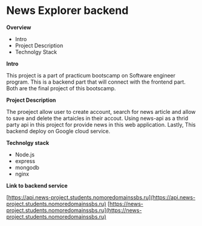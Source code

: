 
# News Explorer backend 

**Overview**  
- Intro 
- Project Description
- Technolgy Stack

**Intro**

 This project is a part of practicum bootscamp on Software engineer program. 
 This is a backend part that will connect with the frontend part. Both are the final project of this  bootscamp.

**Project Description**

The proeject allow user to create account, search for news article and allow to save and delete the artaicles in their accout.
Using news-api as a thrid party api in this project for provide news in this web application. Lastly, This backend deploy on Google cloud service.

**Technolgy stack**

- Node.js
- express
- mongodb
- nginx

**Link to backend service**

[https://api.news-project.students.nomoredomainssbs.ru](https://api.news-project.students.nomoredomainssbs.ru)
[https://news-project.students.nomoredomainssbs.ru](https://news-project.students.nomoredomainssbs.ru)
 
